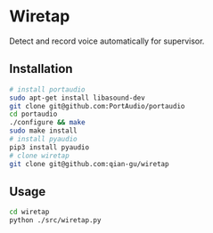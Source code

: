 # Wiretap

Detect and record voice automatically for supervisor.

## Installation

```bash
# install portaudio
sudo apt-get install libasound-dev
git clone git@github.com:PortAudio/portaudio
cd portaudio
./configure && make
sudo make install
# install pyaudio
pip3 install pyaudio
# clone wiretap
git clone git@github.com:qian-gu/wiretap
```

## Usage

```bash
cd wiretap
python ./src/wiretap.py
```
